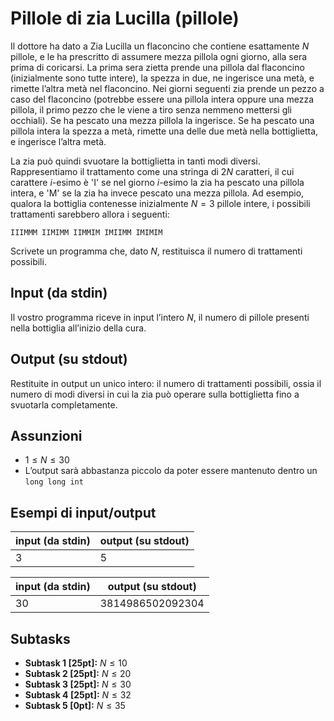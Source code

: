 # Pillole di zia Lucilla (pillole)

Il dottore ha dato a Zia Lucilla un flaconcino che contiene esattamente $N$ pillole,
e le ha prescritto di assumere mezza pillola ogni giorno, alla sera prima di coricarsi.
La prima sera zietta prende una pillola dal flaconcino (inizialmente sono tutte intere), la spezza in due, ne ingerisce una metà, e rimette l’altra metà nel flaconcino.
Nei giorni seguenti zia prende un pezzo a caso del flaconcino (potrebbe essere una pillola intera
oppure una mezza pillola, il primo pezzo che le viene a tiro senza nemmeno mettersi gli occhiali). Se ha pescato una mezza pillola la ingerisce. Se ha pescato una pillola intera la spezza a metà, rimette una delle due metà nella bottiglietta, e ingerisce l’altra metà.

La zia può quindi svuotare la bottiglietta in tanti modi diversi. Rappresentiamo il trattamento come una stringa di $2N$ caratteri, il cui carattere $i$-esimo è 'I' se nel giorno $i$-esimo la zia ha pescato una pillola intera, e 'M' se la zia ha invece pescato una mezza pillola.
Ad esempio, qualora la bottiglia contenesse inizialmente $N=3$ pillole intere,
i possibili trattamenti sarebbero allora i seguenti:

```
IIIMMM IIMIMM IIMMIM IMIIMM IMIMIM
```

Scrivete un programma che, dato $N$, restituisca il numero di trattamenti possibili.

## Input (da stdin)
Il vostro programma riceve in input l’intero $N$, il numero di pillole presenti nella
bottiglia all’inizio della cura.

## Output (su stdout)
Restituite in output un unico intero: il numero di trattamenti possibili, ossia il numero di modi diversi in cui la zia può operare sulla bottiglietta fino a svuotarla completamente.

## Assunzioni
- $1 ≤ N ≤ 30$
- L’output sarà abbastanza piccolo da poter essere mantenuto dentro un `long long int`

## Esempi di input/output

| input (da stdin) | output (su stdout) |
|---|---|
| 3 | 5 |

| input (da stdin) | output (su stdout) |
|---|---|
| 30 | 3814986502092304 |

## Subtasks
- **Subtask 1 [25pt]:** $N \leq 10$
- **Subtask 2 [25pt]:** $N \leq 20$
- **Subtask 3 [25pt]:** $N \leq 30$
- **Subtask 4 [25pt]:** $N \leq 32$
- **Subtask 5 [0pt]:** $N \leq 35$



